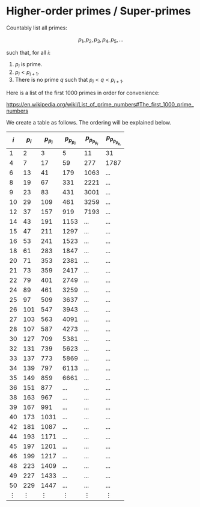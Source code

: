 # Higher-order primes / Super-primes

Countably list all primes:

$$p_1, p_2, p_3, p_4, p_5, \ldots$$

such that, for all $i$:

1. $p_i$ is prime.
2. $p_i < p_{i+1}$.
3. There is no prime $q$ such that $p_i < q < p_{i+1}$.

Here is a list of the first 1000 primes in order for convenience:

https://en.wikipedia.org/wiki/List_of_prime_numbers#The_first_1000_prime_numbers

We create a table as follows. The ordering will be explained below.

| $i$ | $p_i$ | $p_{p_i}$ | $p_{p_{p_i}}$ | $p_{p_{p_{p_i}}}$ | $p_{p_{p_{p_{p_i}}}}$  |
|-----|-------|-------------|--------------|-------------------|------------------------|
| 1   | 2     | 3           | 5            | 11                | 31                     |
| 4   | 7     | 17          | 59           | 277               | 1787                   |
| 6   | 13    | 41          | 179          | 1063              | ...                    |
| 8   | 19    | 67          | 331          | 2221              | ...                    |
| 9   | 23    | 83          | 431          | 3001              | ...                    |
| 10  | 29    | 109         | 461          | 3259              | ...                    |
| 12  | 37    | 157         | 919          | 7193              | ...                    |
| 14  | 43    | 191         | 1153         | ...               | ...                    |
| 15  | 47    | 211         | 1297         | ...               | ...                    |
| 16  | 53    | 241         | 1523         | ...               | ...                    |
| 18  | 61    | 283         | 1847         | ...               | ...                    |
| 20  | 71    | 353         | 2381         | ...               | ...                    |
| 21  | 73    | 359         | 2417         | ...               | ...                    |
| 22  | 79    | 401         | 2749         | ...               | ...                    |
| 24  | 89    | 461         | 3259         | ...               | ...                    |
| 25  | 97    | 509         | 3637         | ...               | ...                    |
| 26  | 101   | 547         | 3943         | ...               | ...                    |
| 27  | 103   | 563         | 4091         | ...               | ...                    |
| 28  | 107   | 587         | 4273         | ...               | ...                    |
| 30  | 127   | 709         | 5381         | ...               | ...                    |
| 32  | 131   | 739         | 5623         | ...               | ...                    |
| 33  | 137   | 773         | 5869         | ...               | ...                    |
| 34  | 139   | 797         | 6113         | ...               | ...                    |
| 35  | 149   | 859         | 6661         | ...               | ...                    |
| 36  | 151   | 877         | ...          | ...               | ...                    |
| 38  | 163   | 967         | ...          | ...               | ...                    |
| 39  | 167   | 991         | ...          | ...               | ...                    |
| 40  | 173   | 1031        | ...          | ...               | ...                    |
| 42  | 181   | 1087        | ...          | ...               | ...                    |
| 44  | 193   | 1171        | ...          | ...               | ...                    |
| 45  | 197   | 1201        | ...          | ...               | ...                    |
| 46  | 199   | 1217        | ...          | ...               | ...                    |
| 48  | 223   | 1409        | ...          | ...               | ...                    |
| 49  | 227   | 1433        | ...          | ...               | ...                    |
| 50  | 229   | 1447        | ...          | ...               | ...                    |
| $\vdots$ | $\vdots$ | $\vdots$ | $\vdots$ | $\vdots$ | $\vdots$ | 